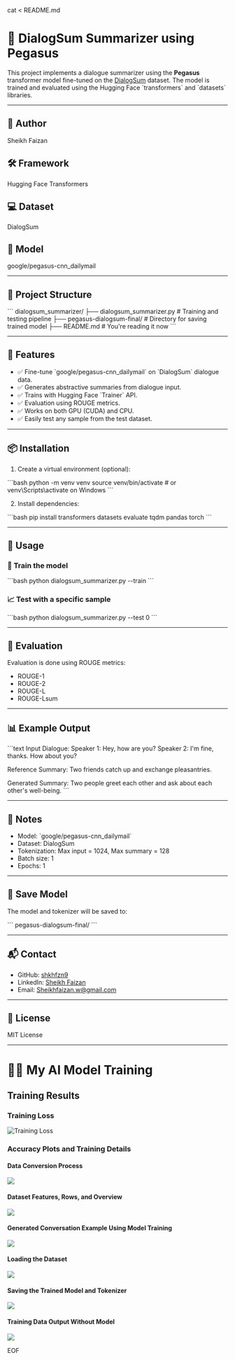 cat <<EOF > README.md

# 🧠 DialogSum Summarizer using Pegasus

This project implements a dialogue summarizer using the **Pegasus** transformer model fine-tuned on the [DialogSum](https://huggingface.co/datasets/knkarthick/dialogsum) dataset. The model is trained and evaluated using the Hugging Face \`transformers\` and \`datasets\` libraries.

---

## 🔧 Author

Sheikh Faizan

## 🛠️ Framework

Hugging Face Transformers

## 💻 Dataset

DialogSum

## 🤖 Model

google/pegasus-cnn_dailymail

---

## 📁 Project Structure

\`\`\`
dialogsum_summarizer/
├── dialogsum_summarizer.py # Training and testing pipeline
├── pegasus-dialogsum-final/ # Directory for saving trained model
├── README.md # You're reading it now
\`\`\`

---

## 📌 Features

- ✅ Fine-tune \`google/pegasus-cnn_dailymail\` on \`DialogSum\` dialogue data.
- ✅ Generates abstractive summaries from dialogue input.
- ✅ Trains with Hugging Face \`Trainer\` API.
- ✅ Evaluation using ROUGE metrics.
- ✅ Works on both GPU (CUDA) and CPU.
- ✅ Easily test any sample from the test dataset.

---

## 📦 Installation

1. Create a virtual environment (optional):

\`\`\`bash
python -m venv venv
source venv/bin/activate # or venv\\Scripts\\activate on Windows
\`\`\`

2. Install dependencies:

\`\`\`bash
pip install transformers datasets evaluate tqdm pandas torch
\`\`\`

---

## 🚀 Usage

### 🔧 Train the model

\`\`\`bash
python dialogsum_summarizer.py --train
\`\`\`

### 📈 Test with a specific sample

\`\`\`bash
python dialogsum_summarizer.py --test 0
\`\`\`

---

## 🧪 Evaluation

Evaluation is done using ROUGE metrics:

- ROUGE-1
- ROUGE-2
- ROUGE-L
- ROUGE-Lsum

---

## 📊 Example Output

\`\`\`text
Input Dialogue:
Speaker 1: Hey, how are you?
Speaker 2: I'm fine, thanks. How about you?

Reference Summary:
Two friends catch up and exchange pleasantries.

Generated Summary:
Two people greet each other and ask about each other's well-being.
\`\`\`

---

## 📌 Notes

- Model: \`google/pegasus-cnn_dailymail\`
- Dataset: DialogSum
- Tokenization: Max input = 1024, Max summary = 128
- Batch size: 1
- Epochs: 1

---

## 📂 Save Model

The model and tokenizer will be saved to:

\`\`\`
pegasus-dialogsum-final/
\`\`\`

---

## 📬 Contact

- GitHub: [shkhfzn9](https://github.com/shkhfzn9)
- LinkedIn: [Sheikh Faizan](https://www.linkedin.com/in/sheikh-faizan-4a9a29326/)
- Email: Sheikhfaizan.w@gmail.com

---

## 📜 License

MIT License

---

# 🏋️‍♂️ My AI Model Training

## Training Results

### Training Loss

![Training Loss](screenshots/trainingLoss.png)

### Accuracy Plots and Training Details

#### Data Conversion Process

![](screenshots/dataConverstion.png)

#### Dataset Features, Rows, and Overview

![](screenshots/datasetFeaturesRowsEtc.png)

#### Generated Conversation Example Using Model Training

![](screenshots/generatedConversationUsingModelTraining.png)

#### Loading the Dataset

![](screenshots/LoadingDataSet.png)

#### Saving the Trained Model and Tokenizer

![](screenshots/SavingTheTrainingModelAndTokenizer.png)

#### Training Data Output Without Model

![](screenshots/traingDataOutPutWithoutModel.png)

EOF
